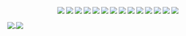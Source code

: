 <p align="center">
    <img src="https://img.shields.io/badge/Scala-DC322F?style=flat&logo=scala&logoColor=white"/>
    <img src="https://img.shields.io/badge/Kotlin-0095D5?style=flat&logo=kotlin&logoColor=white"/>
    <img src="https://img.shields.io/badge/Go-00ADD8?style=flat&logo=go&logoColor=white"/>
    <img src="https://img.shields.io/badge/Python-3766AB?style=flat&logo=Python&logoColor=white"/>
    <img src="https://img.shields.io/badge/Spring-6DB33F?style=flat&logo=spring&logoColor=white"/>
    <img src="https://img.shields.io/badge/Elastic Stack-005571?style=flat&logo=elastic-stack&logoColor=white"/>
    <img src="https://img.shields.io/badge/Apache Kafka-231F20?style=flat&logo=apache-kafka&logoColor=white"/>
    <img src="https://img.shields.io/badge/MySQL-4479A1?style=flat&logo=mysql&logoColor=white"/>
    <img src="https://img.shields.io/badge/PostgresQL-336791?style=flat&logo=postgresql&logoColor=white"/>
    <img src="https://img.shields.io/badge/Apache Hive-FDEE21?style=flat&logo=apache-hive&logoColor=white"/>
    <img src="https://img.shields.io/badge/Apache Kylin-F09D13?style=flat&logo=apache-kylin&logoColor=white"/>
    <img src="https://img.shields.io/badge/AWS-232F3E?style=flat&logo=amazon-aws&logoColor=white"/>
    <img src="https://img.shields.io/badge/Terraform-623CE4?style=flat&logo=terraform&logoColor=white"/>
    <img src="https://img.shields.io/badge/Ansible-EE0000?style=flat&logo=ansible&logoColor=white"/>
</p>

<a href="https://github.com/anuraghazra/github-readme-stats">
  <img align="center" src="https://github-readme-stats.vercel.app/api?username=lapetus-r&show_icons=true" />
</a>
<a href="https://github.com/anuraghazra/convoychat">
  <img align="center" src="https://github-readme-stats.vercel.app/api/top-langs/?username=lapetus-r&layout=compact" />
</a>
